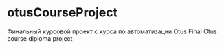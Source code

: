 # otusCourseProject
Финальный курсовой проект с курса по автоматизации Otus
Final Otus course diploma project
